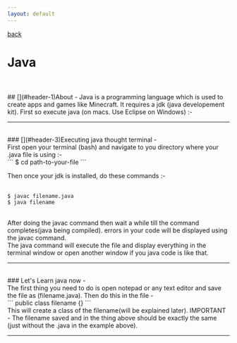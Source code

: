 ```yaml
---
layout: default
---
```


[back](./)
<br />

# [](#header-1)Java
<br />
<br />
## [](#header-1)About -
Java is a programming language which is used to create apps and games like Minecraft. It requires a jdk (java developement kit). First so execute java (on macs. Use Eclipse on Windows) :-
<br />
<hr />
<br />
### [](#header-3)Executing java thought terminal -
<br />
First open your terminal (bash) and navigate to you directory where your .java file is using :-
<br />
```
$ cd path-to-your-file
```
<br />

Then once your jdk is installed, do these commands :-
<br />
<br />
```
$ javac filename.java
$ java filename
```
<br />
After doing the javac command then wait a while till the command completes(java being compiled). errors in your code will be displayed using the javac command.
<br />
The java command will execute the file and display everything in the terminal window or open another window if you java code is like that.
<br />
<hr />
<br />
### Let's Learn java now -
<br />
The first thing you need to do is open notepad or any text editor and save the file as (filename.java). Then do this in the file -
<br />
```
public class filename {}
```
<br />
This will create a class of the filename(will be explained later).
IMPORTANT - The filename saved and in the thing above should be exactly the same (just without the .java in the example above).
<br />
<hr />
<br />
